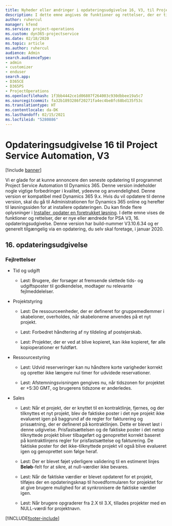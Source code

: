 ```yaml
---
title: Nyheder eller ændringer i opdateringsudgivelse 16, V3, til Project Service Automation
description: I dette emne angives de funktioner og rettelser, der er tilgængelige til Project Service Automation, opdateringsudgivelse 16, V3.
author: ruhercul
manager: kfend
ms.service: project-operations
ms.custom: dyn365-projectservice
ms.date: 02/18/2020
ms.topic: article
ms.author: ruhercul
audience: Admin
search.audienceType:
- admin
- customizer
- enduser
search.app:
- D365CE
- D365PS
- ProjectOperations
ms.openlocfilehash: 1f3bb4442ce1d06807f264003c930dbbee19a5c7
ms.sourcegitcommit: fa32b1893286f20271fa4ec4be8fc68bd135f53c
ms.translationtype: HT
ms.contentlocale: da-DK
ms.lasthandoff: 02/15/2021
ms.locfileid: "5280886"
---
```

# <a name="project-service-automation-update-release-16-v3"></a>Opdateringsudgivelse 16 til Project Service Automation, V3

[!include [banner](../includes/psa-now-project-operations.md)]

Vi er glade for at kunne annoncere den seneste opdatering til programmet Project Service Automation til Dynamics 365. Denne version indeholder nogle vigtige forbedringer i kvalitet, ydeevne og anvendelighed.  Denne version er kompatibel med Dynamics 365 9.x. Hvis du vil opdatere til denne version, skal du gå til Administrationen for Dynamics 365 online og herefter til løsningssiden for at installere opdateringen. Du kan finde flere oplysninger i [Installer, opdater en foretrukket løsning](https://docs.microsoft.com/dynamics365/project-service/upgrade-psa-home-page).
I dette emne vises de funktioner og rettelser, der er nye eller ændrede for PSA V3, 16. opdateringsudgivelse. Denne version har build-nummer V3.10.6.34 og er generelt tilgængelig via en opdatering, du selv skal foretage, i januar 2020.


## <a name="update-release-16"></a>16. opdateringsudgivelse

### <a name="bug-fixes"></a>Fejlrettelser

-   Tid og udgift

    -   Løst: Brugere, der forsøger at fremsende slettede tids- og udgiftsposter til godkendelse, modtager nu relevante fejlmeddelelser.

-   Projektstyring

    -   Løst: De ressourceenheder, der er defineret for gruppemedlemmer i skabeloner, overholdes, når skabelonerne anvendes på et nyt projekt.

    -   Løst: Forbedret håndtering af ny tildeling af postejerskab.

    -   Løst: Projekter, der er ved at blive kopieret, kan ikke kopieret, før alle kopioperationer er fuldført.

-   Ressourcestyring

    -   Løst: Udvid reserveringer kan nu håndtere korte varigheder korrekt og opretter ikke længere nul timer for udvidede reservationer.

    -   Løst: Afstemningsvisningen gengives nu, når tidszonen for projektet er +5:30 GMT, og brugerens tidszone er anderledes.

-   Sales

    -   Løst: Når et projekt, der er knyttet til en kontraktlinje, fjernes, og der tilknyttes et nyt projekt, blev de faktiske poster i det nye projekt ikke evalueret igen på baggrund af de regler for fakturering og prissætning, der er defineret på kontraktlinjen. Dette er blevet løst i denne udgivelse. Prisfastsættelsen og de faktiske poster i det netop tilknyttede projekt bliver tilbageført og genoprettet korrekt baseret på kontraktlinjens regler for prisfastsættelse og fakturering. De faktiske poster for det ikke-tilknyttede projekt vil også blive evalueret igen og genoprettet som følge heraf.

    -   Løst: Der er blevet føjet yderligere validering til en estimeret linjes **Beløb**-felt for at sikre, at null-værdier ikke bevares.

    -   Løst: Når de faktiske værdier er blevet opdateret for et projekt, tilføjes der en opdateringsknap til hovedformularen for projektet for at give brugere mulighed for at synkronisere de faktiske værdier igen.

    -   Løst: Når brugere opgraderer fra 2.X til 3.X, tillades projekter med en NULL-værdi for projektnavn.



[!INCLUDE[footer-include](../includes/footer-banner.md)]